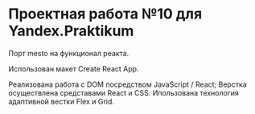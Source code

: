 # Проектная работа №10 для Yandex.Praktikum

Порт mesto на функционал реакта.

Использован макет Create React App.

Реализована работа с DOM посредством JavaScript / React;
Верстка осуществлена средставами React и СSS.
Ипользована технология адаптивной вестки Flex и Grid.

